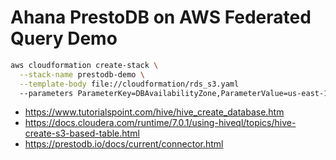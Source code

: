 # Ahana PrestoDB on AWS Federated Query Demo

```bash
aws cloudformation create-stack \
  --stack-name prestodb-demo \
  --template-body file://cloudformation/rds_s3.yaml
  --parameters ParameterKey=DBAvailabilityZone,ParameterValue=us-east-1f
```

- <https://www.tutorialspoint.com/hive/hive_create_database.htm>  
- <https://docs.cloudera.com/runtime/7.0.1/using-hiveql/topics/hive-create-s3-based-table.html>  
- <https://prestodb.io/docs/current/connector.html>  
